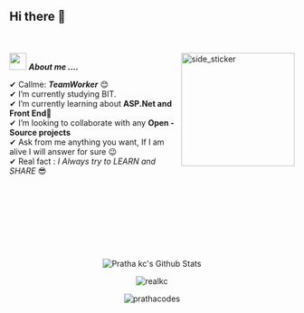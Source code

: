## Hi there 👋   
<br><br>
<img align="right" width=200px height=200px alt="side_sticker" src="https://media.giphy.com/media/TEnXkcsHrP4YedChhA/giphy.gif" />
<img src="https://media.giphy.com/media/iY8CRBdQXODJSCERIr/giphy.gif" width="30px">&nbsp;***About me ....***

✔ Callme: ***TeamWorker*** 😊 <br>
✔ I’m currently studying BIT.<br>
✔ I’m currently learning about **ASP.Net and Front End**🥰<br>
✔ I’m looking to collaborate with any **Open - Source projects**<br>
✔ Ask from me anything you want, If I am alive I will answer for sure 😉<br>
✔ Real fact : *I Always try to LEARN and SHARE* 😎<br><br><br><br>

<br><br><br><br>

<p align='center'>
  <img align="center" src="https://github-readme-stats.vercel.app/api?username=prathacodes&show_icons=true&title_color=fff&icon_color=79ff97&text_color=efefef&bg_color=24292e" alt="Pratha kc's Github Stats">
</p>

<p align='center'>
  <img align="center" src="https://github-readme-stats.vercel.app/api/top-langs?username=prathacodes&show_icons=true&locale=en&layout=compact&theme=chartreuse-dark" alt="realkc" />  
</p>      
  
<p align='center'>  
   <img align="center" src="https://github-profile-trophy.vercel.app/?username=prathacodes&theme=juicyfresh&no-bg=true" alt="prathacodes" />  

</p>
